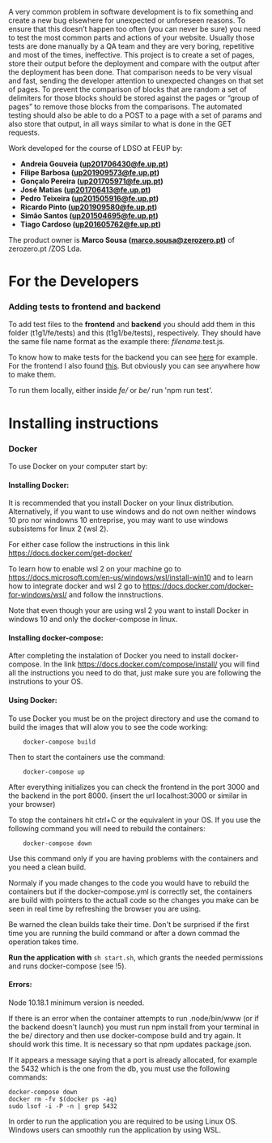 A very common problem in software development is to fix something and create a new bug elsewhere for unexpected or unforeseen reasons. To ensure that this doesn’t happen too often (you can never be sure) you need to test the most common parts and actions of your website. Usually those tests are done manually by a QA team and they are very boring, repetitive and most of the times, ineffective. This project is to create a set of pages, store their output before the deployment and compare with the output after the deployment has been done. That comparison needs to be very visual and fast, sending the developer attention to unexpected changes on that set of pages. To prevent the comparison of blocks that are random a set of delimiters for those blocks should be stored against the pages or “group of pages” to remove those blocks from the comparisons. The automated testing should also be able to do a POST to a page with a set of params and also store that output, in all ways similar to what is done in the GET requests.

Work developed for the course of LDSO at FEUP by:
- **Andreia Gouveia (up201706430@fe.up.pt)**
- **Filipe Barbosa (up201909573@fe.up.pt)**
- **Gonçalo Pereira (up201705971@fe.up.pt)**
- **José Matias (up201706413@fe.up.pt)**
- **Pedro Teixeira (up201505916@fe.up.pt)**
- **Ricardo Pinto (up201909580@fe.up.pt)**
- **Simão Santos (up201504695@fe.up.pt)**
- **Tiago Cardoso (up201605762@fe.up.pt)**

The product owner is **Marco Sousa (marco.sousa@zerozero.pt)** of zerozero.pt /ZOS Lda.

# For the Developers

### Adding tests to frontend and backend
To add test files to the **frontend** and **backend** you should add them in this folder (t1g1/fe/tests) and this (t1g1/be/tests), respectively. They should have the same file name format as the example there: *filename*.test.js.

To know how to make tests for the backend you can see [here](https://dev.to/nedsoft/testing-nodejs-express-api-with-jest-and-supertest-1km6) for example. For the frontend I also found [this](https://jestjs.io/docs/en/tutorial-react). But obviously you can see anywhere how to make them.

To run them locally, either inside _fe/_ or _be/_ run 'npm run test'.

# Installing instructions

### Docker
To use Docker on your computer start by:

#### Installing Docker:

It is recommended that you install Docker on your linux distribution. Alternatively, if you want to use windows and do not own neither windows 10 pro nor windowns 10 entreprise, you may want to use windows subsistems for linux 2 (wsl 2).

For either case follow the instructions in this link https://docs.docker.com/get-docker/

To learn how to enable wsl 2 on your machine go to https://docs.microsoft.com/en-us/windows/wsl/install-win10 and to learn how to integrate docker and wsl 2 go to https://docs.docker.com/docker-for-windows/wsl/ and follow the innstructions.

Note that even though your are using wsl 2 you want to install Docker in windows 10 and only the docker-compose in linux.

#### Installing docker-compose:

After completing the instalation of Docker you need to install docker-compose. In the link https://docs.docker.com/compose/install/ you will find all the instructions you need to do that, just make sure you are following the instrutions to your OS.

#### Using Docker:

To use Docker you must be on the project directory and use the comand to build the images that will alow you to see the code working:

```
    docker-compose build
```

Then to start the containers use the command:

```
    docker-compose up
```

After everything initializes you can check the frontend in the port 3000 and the backend in the port 8000. (insert the url localhost:3000 or similar in your browser)

To stop the containers hit ctrl+C or the equivalent in your OS. If you use the following command you will need to rebuild the containers:

```
    docker-compose down
```

Use this command only if you are having problems with the containers and you need a clean build.

Normaly if you made changes to the code you would have to rebuild the containers but if the docker-compose.yml is correctly set, the containers are build with pointers to the actuall code so the changes you make can be seen in real time by refreshing the browser you are using.

Be warned the clean builds take their time. Don't be surprised if the first time you are running the build command or after a down commad the operation takes time.

**Run the application with** `sh start.sh`, which grants the needed permissions and runs docker-compose (see !5).

#### Errors:

Node 10.18.1 minimum version is needed.

If there is an error when the container attempts to run .node/bin/www (or if the backend doesn't launch) you must run npm install from your terminal in the be/ directory and then use docker-compose build and try again. It should work this time. It is necessary so that npm updates package.json.

If it appears a message saying that a port is already allocated, for example the 5432 which is the one from the db, you must use the following commands:

```
docker-compose down
docker rm -fv $(docker ps -aq)
sudo lsof -i -P -n | grep 5432
```

In order to run the application you are required to be using Linux OS. Windows users can smoothly run the application by using WSL.